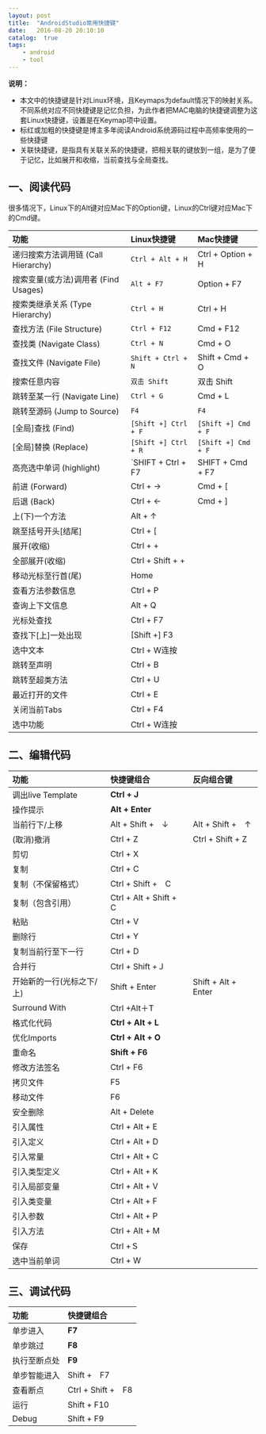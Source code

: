 ```yaml
---
layout: post
title:  "AndroidStudio常用快捷键"
date:   2016-08-20 20:10:10
catalog:  true
tags:
    - android
    - tool
---
```


**说明：**

- 本文中的快捷键是针对Linux环境，且Keymaps为default情况下的映射关系。不同系统对应不同快捷键是记忆负担，为此作者把MAC电脑的快捷键调整为这套Linux快捷键，设置是在Keymap项中设置。
- 标红或加粗的快捷键是博主多年阅读Android系统源码过程中高频率使用的一些快捷键
- 关联快捷键，是指具有关联关系的快捷键，把相关联的键放到一组，是为了便于记忆，比如展开和收缩，当前查找与全局查找。

## 一、阅读代码

很多情况下，Linux下的Alt键对应Mac下的Option键，Linux的Ctrl键对应Mac下的Cmd键。

|功能 |Linux快捷键|Mac快捷键|
| :--------   | :-----  |:-----  |
|递归搜索方法调用链 (Call Hierarchy) |`Ctrl + Alt + H`  | Ctrl + Option + H|
|搜索变量(或方法)调用者 (Find Usages)|`Alt + F7`        | Option + F7|
|搜索类继承关系 (Type Hierarchy)    |`Ctrl + H`        | Ctrl + H|
|查找方法 (File Structure)         |`Ctrl + F12`      | Cmd + F12|
|查找类 (Navigate Class)           |`Ctrl + N`        | Cmd + O|
|查找文件 (Navigate File)          |`Shift + Ctrl + N`| Shift + Cmd + O|
|搜索任意内容                       |`双击 Shift`       | 双击 Shift|
|跳转至某一行 (Navigate Line)       |`Ctrl + G`        | Cmd + L|
|跳转至源码 (Jump to Source)        |`F4`              |`F4`|
|[全局]查找 (Find)                 |`[Shift +] Ctrl + F` |`[Shift +] Cmd + F`|
|[全局]替换 (Replace)              |`[Shift +] Ctrl + R` |`[Shift +] Cmd + F`|
|高亮选中单词 (highlight)           |`SHIFT + Ctrl + F7| SHIFT + Cmd + F7|
|前进 (Forward)                    |Ctrl + →|Cmd + [|
|后退 (Back)                       |Ctrl + ←|Cmd + ]|
|上(下)一个方法 |Alt + ↑   |
|跳至括号开头[结尾]|Ctrl + [ |
|展开(收缩)|Ctrl + +|
|全部展开(收缩)|Ctrl + Shift + +|
|移动光标至行首(尾)|Home|
|查看方法参数信息|Ctrl + P|
|查询上下文信息|Alt + Q|
|光标处查找 |  Ctrl + F7 |
|查找下[上]一处出现 |[Shift +] F3 |
|选中文本|Ctrl + W连按|
|跳转至声明|Ctrl + B|
|跳转至超类方法|Ctrl + U|
|最近打开的文件|Ctrl + E|
|关闭当前Tabs|Ctrl + F4|
|选中功能|Ctrl + W连按|

## 二、编辑代码

| 功能   |  快捷键组合 |反向组合键|
| :--------   | :-----  | :----  |
|调出live Template | **Ctrl + J** |
|操作提示 | **Alt + Enter** |
|当前行下/上移 | Alt + Shift +　↓ |Alt + Shift +　↑|
|(取消)撤消|Ctrl + Z| Ctrl + Shift + Z|
|剪切|Ctrl + X|
|复制| Ctrl + C|
|复制（不保留格式）| Ctrl + Shift +　C|
|复制（包含引用）| Ctrl + Alt + Shift +　C|
|粘贴|Ctrl + V|
|删除行|Ctrl + Y|
|复制当前行至下一行|Ctrl + D|
|合并行|Ctrl + Shift +Ｊ|
|开始新的一行(光标之下/上)|Shift + Enter| Shift + Alt + Enter|
|Surround With|Ctrl +Alt＋T|
|格式化代码|**Ctrl + Alt + L**|
|优化Imports|**Ctrl + Alt + O**|
|重命名|**Shift  + F6**|
|修改方法签名|Ctrl + F6|
|拷贝文件|F5|
|移动文件|F6|
|安全删除|Alt + Delete|
|引入属性|Ctrl + Alt + E|
|引入定义|Ctrl + Alt + D|
|引入常量|Ctrl + Alt + C|
|引入类型定义|Ctrl + Alt + K|
|引入局部变量|Ctrl + Alt + V|
|引入类变量|Ctrl + Alt + F|
|引入参数|Ctrl + Alt + P|
|引入方法|Ctrl + Alt + M|
|保存|Ctrl +Ｓ|
|选中当前单词|Ctrl + W|


## 三、调试代码

| 功能   |  快捷键组合        |
| :--------   | :-----  |
|单步进入|**F7**|
|单步跳过|**F8**|
|执行至断点处|**F9**|
|单步智能进入|Shift +　F7|
|查看断点|Ctrl + Shift +　F8|
|运行|Shift + F10|
|Debug| Shift + F9|
